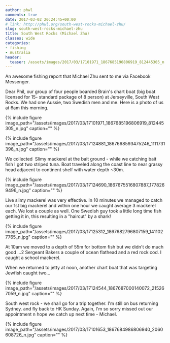 ```yaml
---
author: phwl
comments: true
date: 2017-03-02 20:24:45+00:00
# link: http://phwl.org/south-west-rocks-michael-zhu/
slug: south-west-rocks-michael-zhu
title: South West Rocks (Michael Zhu)
classes: wide
categories:
- fishing
- Australia
header:
  teaser: /assets/images/2017/03/17101971_1867685196806919_812445305_n.jpg
---
```


An awesome fishing report that Michael Zhu sent to me via Facebook Messenger.

Dear Phil, our group of four people boarded Brain's chart boat (big boat licensed for 15- standard package of 8 person) at Jerseyville, South West Rocks. We had one Aussie, two Swedish men and me. Here is a photo of us at 6am this morning.

{% include figure image_path="/assets/images/2017/03/17101971_1867685196806919_812445305_n.jpg" caption="" %}

<!-- more -->

{% include figure image_path="/assets/images/2017/03/17124881_1867668593475246_1111731396_n.jpg" caption="" %}

We collected  Slimy mackerel at the bait ground - while we catching bait fish I got two striped tuna. Boat traveled along the coast line to near grassy head adjacent to continent shelf with water depth ~30m.

{% include figure image_path="/assets/images/2017/03/17124690_1867675516807887_1778269496_n.jpg" caption="" %}

Live slimy mackerel was very effective. In 10 minutes we managed to catch our 1st big mackerel and within one hour we caught average 3 mackerel each. We lost a couple as well. One Swedish guy took a little long time fish getting it in, this resulting in a "haircut" by a shark!

{% include figure image_path="/assets/images/2017/03/17125312_1867682796807159_1411027765_n.jpg" caption="" %}

At 10am we moved to a depth of 55m for bottom fish but we didn't do much good ...2 Sergeant Bakers a couple of ocean flathead and a red rock cod. I caught a school mackerel.

When we returned to jetty at noon, another chart boat that was targeting Jewfish caught two...

{% include figure image_path="/assets/images/2017/03/17124544_1867687000140072_215267059_n.jpg" caption="" %}

















South west rock - we shall go for a trip together. I'm still on bus returning Sydney. and fly back to HK Sunday. Again, I'm so sorry missed out our appointment n hope we catch up next time - Michael.







{% include figure image_path="/assets/images/2017/03/17101653_1867684986806940_2060608726_n.jpg" caption="" %}












